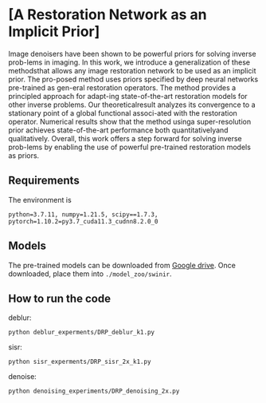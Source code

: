 # [A Restoration Network as an Implicit Prior]

Image denoisers have been shown to be powerful priors for solving inverse prob-lems in imaging.  In this work, we introduce a generalization of these methodsthat allows any image restoration network to be used as an implicit prior. The pro-posed method uses priors specified by deep neural networks pre-trained as gen-eral restoration operators.  The method provides a principled approach for adapt-ing state-of-the-art restoration models for other inverse problems. Our theoreticalresult analyzes its convergence to a stationary point of a global functional associ-ated with the restoration operator.  Numerical results show that the method usinga super-resolution prior achieves state-of-the-art performance both quantitativelyand qualitatively. Overall, this work offers a step forward for solving inverse prob-lems by enabling the use of powerful pre-trained restoration models as priors.


## Requirements

The environment is

```
python=3.7.11, numpy=1.21.5, scipy==1.7.3, pytorch=1.10.2=py3.7_cuda11.3_cudnn8.2.0_0
```

## Models

The pre-trained models can be downloaded from [Google drive](https://drive.google.com/drive/folders/1_FWxwMotwD-U1z3IhqsA_AkT_URiUzza?usp=sharing).
Once downloaded, place them into `./model_zoo/swinir`.
## How to run the code

deblur:

```
python deblur_experments/DRP_deblur_k1.py
```

sisr:

```
python sisr_experments/DRP_sisr_2x_k1.py
```

denoise:

```
python denoising_experiments/DRP_denoising_2x.py 
```
